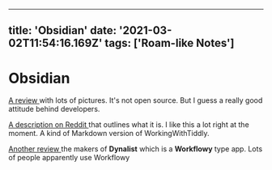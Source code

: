 
---
title: 'Obsidian'
date: '2021-03-02T11:54:16.169Z'
tags: ['Roam-like Notes']
---

<!-- Exported from TiddlyWiki at 19:18, 22nd October 2022 -->

# Obsidian

[A review ](https://niklasblog.com/?p=25043) with lots of pictures. It's not open source. But I guess a really good attitude behind developers.

[A description on Reddit ](https://www.reddit.com/r/SideProject/comments/fuegtl/obsidian_take_great_notes_in_markdown_and_let/) that outlines what it is. I like this a lot right at the moment. A kind of Markdown version of WorkingWithTiddly.

[Another review ](https://www.lesswrong.com/posts/7pXtkMhqkGJDwaW9z/obsidian-a-mind-mapping-markdown-editor) the makers of **Dynalist** which is a **Workflowy** type app. Lots of people apparently use Workflowy
